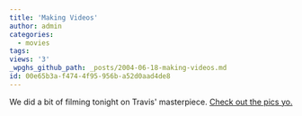 ```yaml
---
title: 'Making Videos'
author: admin
categories:
  - movies
tags: 
views: '3'
_wpghs_github_path: _posts/2004-06-18-making-videos.md
id: 00e65b3a-f474-4f95-956b-a52d0aad4de8
---
```

<p>We did a bit of filming tonight on Travis' masterpiece.  <a href="http://chrisenns.isa-geek.com/gallery/Making-Movies">Check out the pics yo.</a></p>
